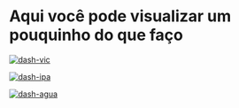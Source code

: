 # Aqui você pode visualizar um pouquinho do que faço

<a href="https://ibb.co/Zd30zPp"><img src="https://i.ibb.co/VVdsYZc/dash-vic.png" alt="dash-vic" border="0" /></a>

<a href="https://ibb.co/pwLDs6W"><img src="https://i.ibb.co/XLCBdfy/dash-ipa.png" alt="dash-ipa" border="0" /></a>

<a href="https://ibb.co/YQSvkf3"><img src="https://i.ibb.co/tK6ysY4/dash-agua.png" alt="dash-agua" border="0" /></a>

